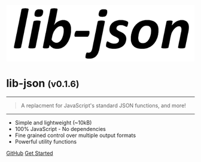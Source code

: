 <!-- _coverpage.md -->

![logo](media/lib-json.png)

# lib-json <small>(v0.1.6)</small>

<hr>

> A replacment for JavaScript's standard JSON functions, and more!

<hr>

- Simple and lightweight (~10kB)
- 100% JavaScript - No dependencies
- Fine grained control over multiple output formats
- Powerful utility functions

[GitHub](https://github.com/agbowlin/lib-json/)
[Get Started](external/readme.md)


<!-- background image -->
<!-- ![]() -->

<!-- background color -->
<!-- ![color](#cceeff) -->
<!-- ![color](#2980B9) -->
